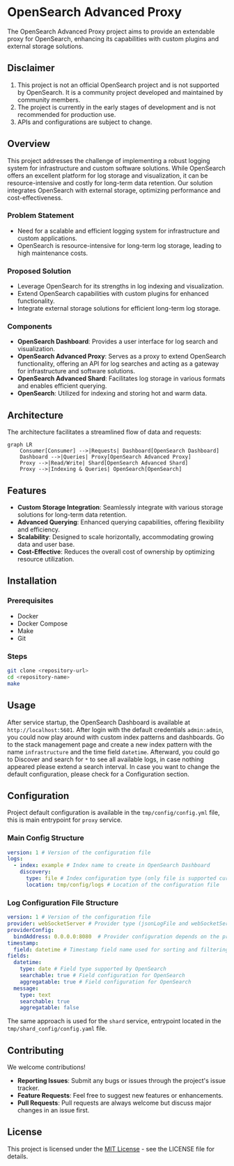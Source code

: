 # OpenSearch Advanced Proxy

The OpenSearch Advanced Proxy project aims to provide an extendable proxy for OpenSearch, enhancing its capabilities with custom plugins and external storage solutions.

## Disclaimer

1. This project is not an official OpenSearch project and is not supported by OpenSearch. It is a community project developed and maintained by community members.
2. The project is currently in the early stages of development and is not recommended for production use.
3. APIs and configurations are subject to change.

## Overview

This project addresses the challenge of implementing a robust logging system for infrastructure and custom software solutions. While OpenSearch offers an excellent platform for log storage and visualization, it can be resource-intensive and costly for long-term data retention. Our solution integrates OpenSearch with external storage, optimizing performance and cost-effectiveness.

### Problem Statement

- Need for a scalable and efficient logging system for infrastructure and custom applications.
- OpenSearch is resource-intensive for long-term log storage, leading to high maintenance costs.

### Proposed Solution

- Leverage OpenSearch for its strengths in log indexing and visualization.
- Extend OpenSearch capabilities with custom plugins for enhanced functionality.
- Integrate external storage solutions for efficient long-term log storage.

### Components

- **OpenSearch Dashboard**: Provides a user interface for log search and visualization.
- **OpenSearch Advanced Proxy**: Serves as a proxy to extend OpenSearch functionality, offering an API for log searches and acting as a gateway for infrastructure and software solutions.
- **OpenSearch Advanced Shard**: Facilitates log storage in various formats and enables efficient querying.
- **OpenSearch**: Utilized for indexing and storing hot and warm data.

## Architecture

The architecture facilitates a streamlined flow of data and requests:

```mermaid
graph LR
    Consumer[Consumer] -->|Requests| Dashboard[OpenSearch Dashboard]
    Dashboard -->|Queries| Proxy[OpenSearch Advanced Proxy]
    Proxy -->|Read/Write| Shard[OpenSearch Advanced Shard]
    Proxy -->|Indexing & Queries| OpenSearch[OpenSearch]
```

## Features

- **Custom Storage Integration**: Seamlessly integrate with various storage solutions for long-term data retention.
- **Advanced Querying**: Enhanced querying capabilities, offering flexibility and efficiency.
- **Scalability**: Designed to scale horizontally, accommodating growing data and user base.
- **Cost-Effective**: Reduces the overall cost of ownership by optimizing resource utilization.

## Installation

### Prerequisites
- Docker
- Docker Compose
- Make
- Git

### Steps
```bash
git clone <repository-url>
cd <repository-name>
make 
```

## Usage

After service startup, the OpenSearch Dashboard is available at `http://localhost:5601`.
After login with the default credentials `admin:admin`, you could now play around with custom index patterns and dashboards.
Go to the stack management page and create a new index pattern with the name `infrastructure` and the time field `datetime`.
Afterward, you could go to Discover and search for `*` to see all available logs, in case nothing appeared please extend a search interval.
In case you want to change the default configuration, please check for a Configuration section.

## Configuration

Project default configuration is available in the `tmp/config/config.yml` file, this is main entrypoint for `proxy` service.

### Main Config Structure
```yaml
version: 1 # Version of the configuration file
logs:
  - index: example # Index name to create in OpenSearch Dashboard
    discovery:
      type: file # Index configuration type (only file is supported currently)
      location: tmp/config/logs # Location of the configuration file
```

### Log Configuration File Structure
```yaml
version: 1 # Version of the configuration file
provider: webSocketServer # Provider type (jsonLogFile and webSocketServer are supported)
providerConfig:
  bindAddress: 0.0.0.0:8080  # Provider configuration depends on the provider type
timestamp:
  field: datetime # Timestamp field name used for sorting and filtering
fields:
  datetime: 
    type: date # Field type supported by OpenSearch
    searchable: true # Field configuration for OpenSearch
    aggregatable: true # Field configuration for OpenSearch
  message:
    type: text
    searchable: true
    aggregatable: false
```

The same approach is used for the `shard` service, entrypoint located in the `tmp/shard_config/config.yaml` file.

## Contributing

We welcome contributions!
- **Reporting Issues**: Submit any bugs or issues through the project's issue tracker.
- **Feature Requests**: Feel free to suggest new features or enhancements.
- **Pull Requests**: Pull requests are always welcome but discuss major changes in an issue first.

## License

This project is licensed under the [MIT License](LICENSE) - see the LICENSE file for details.
